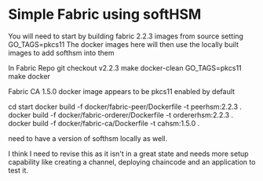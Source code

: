 # Simple Fabric using softHSM

You will need to start by building fabric 2.2.3 images from source setting GO_TAGS=pkcs11
The docker images here will then use the locally built images to add softhsm into them

In Fabric Repo
git checkout v2.2.3
make docker-clean
GO_TAGS=pkcs11 make docker

Fabric CA 1.5.0 docker image appears to be pkcs11 enabled by default



cd start
docker build -f docker/fabric-peer/Dockerfile -t peerhsm:2.2.3 .
docker build -f docker/fabric-orderer/Dockerfile -t ordererhsm:2.2.3 .
docker build -f docker/fabric-ca/Dockerfile -t cahsm:1.5.0 .

need to have a version of softhsm locally as well.


I think I need to revise this as it isn't in a great state and needs more setup capability like creating a channel, deploying chaincode and an application to test it.
